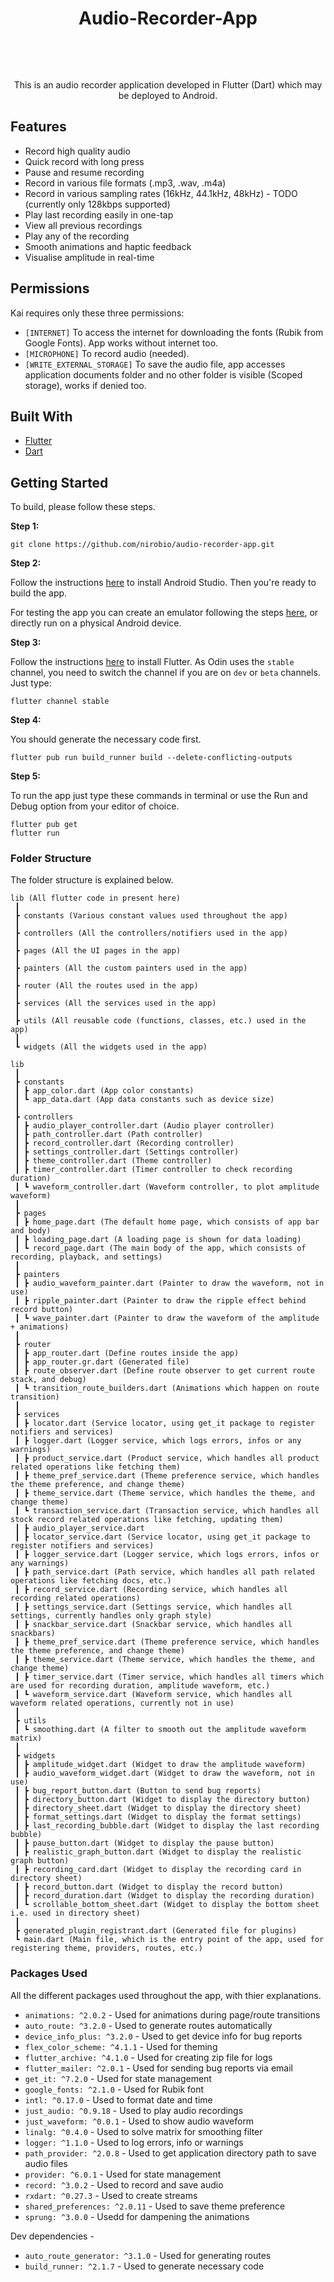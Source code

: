 <h1 align="center" style="border-bottom: none">
    <b>
        <p>Audio-Recorder-App</p><br>
    </b>
</h1>


<p align="center">
This is an audio recorder application developed in Flutter (Dart) which may be deployed to Android.
</p>


## Features

 - Record high quality audio
 - Quick record with long press
 - Pause and resume recording
 - Record in various file formats (.mp3, .wav, .m4a)
 - Record in various sampling rates (16kHz, 44.1kHz, 48kHz) - TODO (currently only 128kbps supported)
 - Play last recording easily in one-tap
 - View all previous recordings
 - Play any of the recording
 - Smooth animations and haptic feedback
 - Visualise amplitude in real-time

## Permissions

Kai requires only these three permissions:
 - `[INTERNET]` To access the internet for downloading the fonts (Rubik from Google Fonts). App works without internet too.
 - `[MICROPHONE]` To record audio (needed).
 - `[WRITE_EXTERNAL_STORAGE]` To save the audio file, app accesses application documents folder and no other folder is visible (Scoped storage), works if denied too.
## Built With

* [Flutter](https://flutter.dev/)
* [Dart](https://dart.dev/)

## Getting Started

To build, please follow these steps.

**Step 1:**

```shell
git clone https://github.com/nirobio/audio-recorder-app.git
```

**Step 2:**

Follow the instructions [here](https://developer.android.com/studio) to install Android Studio. Then you're ready to build the app.

For testing the app you can create an emulator following the steps [here](https://developer.android.com/studio/run/emulator), or directly run on a physical Android device.

**Step 3:**

Follow the instructions [here](https://flutter.dev/docs/get-started/install) to install Flutter. As Odin uses the `stable` channel, you need to switch the channel if you are on `dev` or `beta` channels. Just type:

```shell
flutter channel stable
```

**Step 4:**

You should generate the necessary code first.
```shell
flutter pub run build_runner build --delete-conflicting-outputs
```

**Step 5:**

To run the app just type these commands in terminal or use the Run and Debug option from your editor of choice.
```shell
flutter pub get
flutter run
```

### Folder Structure

The folder structure is explained below.

```
lib (All flutter code in present here)
 ┃
 ┣ constants (Various constant values used throughout the app)
 ┃
 ┣ controllers (All the controllers/notifiers used in the app)
 ┃
 ┣ pages (All the UI pages in the app)
 ┃
 ┣ painters (All the custom painters used in the app)
 ┃
 ┣ router (All the routes used in the app)
 ┃
 ┣ services (All the services used in the app)
 ┃
 ┣ utils (All reusable code (functions, classes, etc.) used in the app)
 ┃
 ┗ widgets (All the widgets used in the app)
```

```
lib
 ┃
 ┣ constants
 ┃ ┣ app_color.dart (App color constants)
 ┃ ┗ app_data.dart (App data constants such as device size)
 ┃
 ┣ controllers
 ┃ ┣ audio_player_controller.dart (Audio player controller)
 ┃ ┣ path_controller.dart (Path controller)
 ┃ ┣ record_controller.dart (Recording controller)
 ┃ ┣ settings_controller.dart (Settings controller)
 ┃ ┣ theme_controller.dart (Theme controller)
 ┃ ┣ timer_controller.dart (Timer controller to check recording duration)
 ┃ ┗ waveform_controller.dart (Waveform controller, to plot amplitude waveform)
 ┃
 ┣ pages
 ┃ ┣ home_page.dart (The default home page, which consists of app bar and body)
 ┃ ┣ loading_page.dart (A loading page is shown for data loading)
 ┃ ┗ record_page.dart (The main body of the app, which consists of recording, playback, and settings)
 ┃
 ┣ painters
 ┃ ┣ audio_waveform_painter.dart (Painter to draw the waveform, not in use)
 ┃ ┣ ripple_painter.dart (Painter to draw the ripple effect behind record button)
 ┃ ┗ wave_painter.dart (Painter to draw the waveform of the amplitude + animations)
 ┃
 ┣ router
 ┃ ┣ app_router.dart (Define routes inside the app)
 ┃ ┣ app_router.gr.dart (Generated file)
 ┃ ┣ route_observer.dart (Define route observer to get current route stack, and debug)
 ┃ ┗ transition_route_builders.dart (Animations which happen on route transition)
 ┃
 ┣ services
 ┃ ┣ locator.dart (Service locator, using get_it package to register notifiers and services)
 ┃ ┣ logger.dart (Logger service, which logs errors, infos or any warnings)
 ┃ ┣ product_service.dart (Product service, which handles all product related operations like fetching them)
 ┃ ┣ theme_pref_service.dart (Theme preference service, which handles the theme preference, and change theme)
 ┃ ┣ theme_service.dart (Theme service, which handles the theme, and change theme)
 ┃ ┗ transaction_service.dart (Transaction service, which handles all stock record related operations like fetching, updating them)
 ┃ ┣ audio_player_service.dart
 ┃ ┣ locator_service.dart (Service locator, using get_it package to register notifiers and services)
 ┃ ┣ logger_service.dart (Logger service, which logs errors, infos or any warnings)
 ┃ ┣ path_service.dart (Path service, which handles all path related operations like fetching docs, etc.)
 ┃ ┣ record_service.dart (Recording service, which handles all recording related operations)
 ┃ ┣ settings_service.dart (Settings service, which handles all settings, currently handles only graph style)
 ┃ ┣ snackbar_service.dart (Snackbar service, which handles all snackbars)
 ┃ ┣ theme_pref_service.dart (Theme preference service, which handles the theme preference, and change theme)
 ┃ ┣ theme_service.dart (Theme service, which handles the theme, and change theme)
 ┃ ┣ timer_service.dart (Timer service, which handles all timers which are used for recording duration, amplitude waveform, etc.)
 ┃ ┗ waveform_service.dart (Waveform service, which handles all waveform related operations, currently not in use)
 ┃
 ┣ utils
 ┃ ┗ smoothing.dart (A filter to smooth out the amplitude waveform matrix)
 ┃
 ┣ widgets
 ┃ ┣ amplitude_widget.dart (Widget to draw the amplitude waveform)
 ┃ ┣ audio_waveform_widget.dart (Widget to draw the waveform, not in use)
 ┃ ┣ bug_report_button.dart (Button to send bug reports)
 ┃ ┣ directory_button.dart (Widget to display the directory button)
 ┃ ┣ directory_sheet.dart (Widget to display the directory sheet)
 ┃ ┣ format_settings.dart (Widget to display the format settings)
 ┃ ┣ last_recording_bubble.dart (Widget to display the last recording bubble)
 ┃ ┣ pause_button.dart (Widget to display the pause button)
 ┃ ┣ realistic_graph_button.dart (Widget to display the realistic graph button)
 ┃ ┣ recording_card.dart (Widget to display the recording card in directory sheet)
 ┃ ┣ record_button.dart (Widget to display the record button)
 ┃ ┣ record_duration.dart (Widget to display the recording duration)
 ┃ ┗ scrollable_bottom_sheet.dart (Widget to display the bottom sheet i.e. used in directory sheet)
 ┃
 ┣ generated_plugin_registrant.dart (Generated file for plugins)
 ┗ main.dart (Main file, which is the entry point of the app, used for registering theme, providers, routes, etc.)
```

### Packages Used

All the different packages used throughout the app, with thier explanations.
- `animations: ^2.0.2` - Used for animations during page/route transitions
- `auto_route: ^3.2.0` - Used to generate routes automatically
- `device_info_plus: ^3.2.0` - Used to get device info for bug reports
- `flex_color_scheme: ^4.1.1` - Used for theming
- `flutter_archive: ^4.1.0` - Used for creating zip file for logs
- `flutter_mailer: ^2.0.1` - Used for sending bug reports via email
- `get_it: ^7.2.0` - Used for state management
- `google_fonts: ^2.1.0` - Used for Rubik font
- `intl: ^0.17.0` - Used to format date and time
- `just_audio: ^0.9.18` - Used to play audio recordings
- `just_waveform: ^0.0.1` - Used to show audio waveform
- `linalg: ^0.4.0` - Used to solve matrix for smoothing filter
- `logger: ^1.1.0` - Used to log errors, info or warnings
- `path_provider: ^2.0.8` - Used to get application directory path to save audio files
- `provider: ^6.0.1` - Used for state management
- `record: ^3.0.2` - Used to record and save audio
- `rxdart: ^0.27.3` - Used to create streams
- `shared_preferences: ^2.0.11` - Used to save theme preference
- `sprung: ^3.0.0` - Usedd for dampening the animations

Dev dependencies -
- `auto_route_generator: ^3.1.0` - Used for generating routes
- `build_runner: ^2.1.7` - Used to generate necessary code